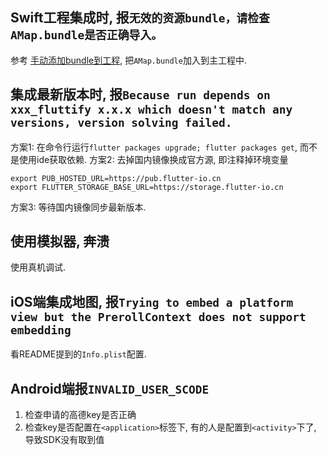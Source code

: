 ## Swift工程集成时, 报`无效的资源bundle，请检查AMap.bundle是否正确导入。`
参考 [手动添加bundle到工程](https://lbs.amap.com/api/ios-sdk/guide/create-project/manual-configuration), 把`AMap.bundle`加入到主工程中.

## 集成最新版本时, 报`Because run depends on xxx_fluttify x.x.x which doesn't match any versions, version solving failed.`
方案1: 在命令行运行`flutter packages upgrade; flutter packages get`, 而不是使用ide获取依赖.
方案2: 去掉国内镜像换成官方源, 即注释掉环境变量
```shell script
export PUB_HOSTED_URL=https://pub.flutter-io.cn
export FLUTTER_STORAGE_BASE_URL=https://storage.flutter-io.cn
```
方案3: 等待国内镜像同步最新版本.

## 使用模拟器, 奔溃
使用真机调试.

## iOS端集成地图, 报`Trying to embed a platform view but the PrerollContext does not support embedding`
看README提到的`Info.plist`配置.

## Android端报`INVALID_USER_SCODE`
1. 检查申请的高德key是否正确
2. 检查key是否配置在`<application>`标签下, 有的人是配置到`<activity>`下了, 导致SDK没有取到值
 